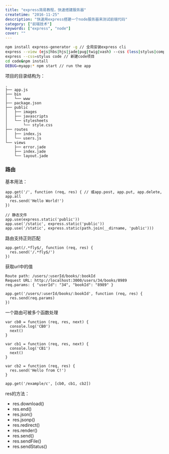 ```yaml
---
title: "express简易教程，快速搭建服务器"
createtime: "2016-11-25"
description: "快速用express搭建一个node服务器来测试前端代码"
category: ["前端技术"]
keywords: ["express", "node"]
cover: ""
---
```


```bash
npm install express-generator -g // 全局安装express cli
express --view (ejs|hbs|hjs|jade|pug|twig|vash) --css (less|stylus|compass|sass) --git --force // 常用命令
express --css=stylus code // 新建code项目
cd code&npm install
DEBUG=myapp:* npm start // run the app

```
项目的目录结构为：
```
.
├── app.js
├── bin
│   └── www
├── package.json
├── public
│   ├── images
│   ├── javascripts
│   └── stylesheets
│       └── style.css
├── routes
│   ├── index.js
│   └── users.js
└── views
    ├── error.jade
    ├── index.jade
    └── layout.jade
```

### 路由
基本用法：
```nodejs
app.get('/', function (req, res) { // 或app.post, app.put, app.delete, app.all
  res.send('Hello World!')
})

// 静态文件
app.use(express.static('public'))
app.use('/static', express.static('public'))
app.use('/static', express.static(path.join(__dirname, 'public')))
```

路由支持正则匹配
```node
app.get(/.*fly$/, function (req, res) {
  res.send('/.*fly$/')
})
```

获取url中的值
```node
Route path: /users/:userId/books/:bookId
Request URL: http://localhost:3000/users/34/books/8989
req.params: { "userId": "34", "bookId": "8989" }

app.get('/users/:userId/books/:bookId', function (req, res) {
  res.send(req.params)
})
```

一个路由可被多个函数处理
```node
var cb0 = function (req, res, next) {
  console.log('CB0')
  next()
}

var cb1 = function (req, res, next) {
  console.log('CB1')
  next()
}

var cb2 = function (req, res) {
  res.send('Hello from C!')
}

app.get('/example/c', [cb0, cb1, cb2])
```

res的方法：
- res.download()
- res.end()
- res.json()
- res.jsonp()
- res.redirect()
- res.render()
- res.send()
- res.sendFile()
- res.sendStatus()
